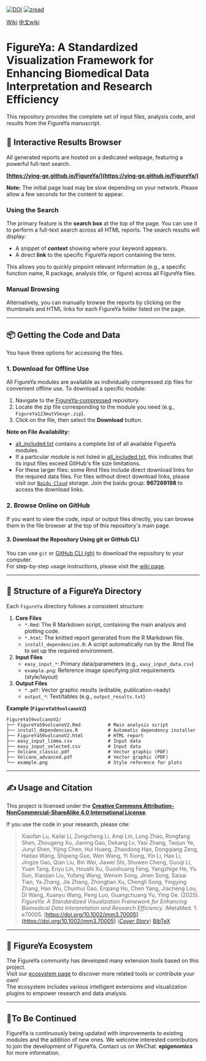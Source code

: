 [![DOI](https://img.shields.io/badge/DOI-10.1002/imm3.70005-blue.svg)](https://doi.org/10.1002/imm3.70005)
[![zread](https://img.shields.io/badge/Ask_Zread-_.svg?style=flat&color=00b0aa&labelColor=000000&logo=data%3Aimage%2Fsvg%2Bxml%3Bbase64%2CPHN2ZyB3aWR0aD0iMTYiIGhlaWdodD0iMTYiIHZpZXdCb3g9IjAgMCAxNiAxNiIgZmlsbD0ibm9uZSIgeG1sbnM9Imh0dHA6Ly93d3cudzMub3JnLzIwMDAvc3ZnIj4KPHBhdGggZD0iTTQuOTYxNTYgMS42MDAxSDIuMjQxNTZDMS44ODgxIDEuNjAwMSAxLjYwMTU2IDEuODg2NjQgMS42MDE1NiAyLjI0MDFWNC45NjAxQzEuNjAxNTYgNS4zMTM1NiAxLjg4ODEgNS42MDAxIDIuMjQxNTYgNS42MDAxSDQuOTYxNTZDNS4zMTUwMiA1LjYwMDEgNS42MDE1NiA1LjMxMzU2IDUuNjAxNTYgNC45NjAxVjIuMjQwMUM1LjYwMTU2IDEuODg2NjQgNS4zMTUwMiAxLjYwMDEgNC45NjE1NiAxLjYwMDFaIiBmaWxsPSIjZmZmIi8%2BCjxwYXRoIGQ9Ik00Ljk2MTU2IDEwLjM5OTlIMi4yNDE1NkMxLjg4ODEgMTAuMzk5OSAxLjYwMTU2IDEwLjY4NjQgMS42MDE1NiAxMS4wMzk5VjEzLjc1OTlDMS42MDE1NiAxNC4xMTM0IDEuODg4MSAxNC4zOTk5IDIuMjQxNTYgMTQuMzk5OUg0Ljk2MTU2QzUuMzE1MDIgMTQuMzk5OSA1LjYwMTU2IDE0LjExMzQgNS42MDE1NiAxMy43NTk5VjExLjAzOTlDNS42MDE1NiAxMC42ODY0IDUuMzE1MDIgMTAuMzk5OSA0Ljk2MTU2IDEwLjM5OTlaIiBmaWxsPSIjZmZmIi8%2BCjxwYXRoIGQ9Ik0xMy43NTg0IDEuNjAwMUgxMS4wMzg0QzEwLjY4NSAxLjYwMDEgMTAuMzk4NCAxLjg4NjY0IDEwLjM5ODQgMi4yNDAxVjQuOTYwMUMxMC4zOTg0IDUuMzEzNTYgMTAuNjg1IDUuNjAwMSAxMS4wMzg0IDUuNjAwMUgxMy43NTg0QzE0LjExMTkgNS42MDAxIDE0LjM5ODQgNS4zMTM1NiAxNC4zOTg0IDQuOTYwMVYyLjI0MDFDMTQuMzk4NCAxLjg4NjY0IDE0LjExMTkgMS42MDAxIDEzLjc1ODQgMS42MDAxWiIgZmlsbD0iI2ZmZiIvPgo8cGF0aCBkPSJNNCAxMkwxMiA0TDQgMTJaIiBmaWxsPSIjZmZmIi8%2BCjxwYXRoIGQ9Ik00IDEyTDEyIDQiIHN0cm9rZT0iI2ZmZiIgc3Ryb2tlLXdpZHRoPSIxLjUiIHN0cm9rZS1saW5lY2FwPSJyb3VuZCIvPgo8L3N2Zz4K&logoColor=ffffff)](https://zread.ai/ying-ge/FigureYa)

[Wiki](https://github.com/ying-ge/FigureYa/wiki/Home-en) [中文wiki](https://github.com/ying-ge/FigureYa/wiki/Home-zh)

# FigureYa: A Standardized Visualization Framework for Enhancing Biomedical Data Interpretation and Research Efficiency

This repository provides the complete set of input files, analysis code, and results from the FigureYa manuscript.

## 🔎 Interactive Results Browser

All generated reports are hosted on a dedicated webpage, featuring a powerful full-text search.

**[https://ying-ge.github.io/FigureYa/](https://ying-ge.github.io/FigureYa/)**

**Note:** The initial page load may be slow depending on your network. Please allow a few seconds for the content to appear.

### Using the Search
The primary feature is the **search box** at the top of the page. You can use it to perform a full-text search across all HTML reports. The search results will display:
*   A snippet of **context** showing where your keyword appears.
*   A direct **link** to the specific FigureYa report containing the term.

This allows you to quickly pinpoint relevant information (e.g., a specific function name, R package, analysis title, or figure) across all FigureYa files.

### Manual Browsing
Alternatively, you can manually browse the reports by clicking on the thumbnails and HTML links for each FigureYa folder listed on the page.

---

## 📦 Getting the Code and Data

You have three options for accessing the files.

### 1. Download for Offline Use

All FigureYa modules are available as individually compressed zip files for convenient offline use. To download a specific module:

1.  Navigate to the [FigureYa-compressed](https://github.com/ying-ge/FigureYa-compressed) repository.
2.  Locate the zip file corresponding to the module you need (e.g., `FigureYa123mutVSexpr.zip`).
3.  Click on the file, then select the **Download** button.

**Note on File Availability:**
- [all_included.txt](https://github.com/ying-ge/FigureYa/blob/main/.github/docs/all_included.txt) contains a complete list of all available FigureYa modules.
- If a particular module is not listed in [all_included.txt](https://github.com/ying-ge/FigureYa/blob/main/.github/docs/all_included.txt), this indicates that its input files exceed GitHub's file size limitations.
- For these larger files: some Rmd files include direct download links for the required data files. For files without direct download links, please visit our [`Baidu Cloud`](https://pan.baidu.com) storage. Join the baidu group: **967269198** to access the download links.

### 2. Browse Online on GitHub
If you want to view the code, input or output files directly, you can browse them in the file browser at the top of this repository's main page.

#### 3. Download the Repository Using git or GitHub CLI
You can use `git` or [GitHub CLI (gh)](https://cli.github.com/) to download the repository to your computer.  
For step-by-step usage instructions, please visit the [wiki page](https://github.com/ying-ge/FigureYa/wiki).

---

## :file_folder: Structure of a FigureYa Directory
Each `FigureYa` directory follows a consistent structure:

1. **Core Files**
   - `*.Rmd`: The R Markdown script, containing the main analysis and plotting code.
   - `*.html`: The knitted report generated from the R Markdown file.
   - `install_dependencies.R`: A script automatically run by the .Rmd file to set up the required environment.
2. **Input Files**  
   - `easy_input_*`: Primary data/parameters (e.g., `easy_input_data.csv`)  
   - `example.png`: Reference image specifying plot requirements (style/layout)  
3. **Output Files**  
   - `*.pdf`: Vector graphic results (editable, publication-ready)  
   - `output_*`: Text/tables (e.g., `output_results.txt`)  

**Example (`FigureYa59volcanoV2`)**  
```plaintext
FigureYa59volcanoV2/
├── FigureYa59volcanoV2.Rmd          # Main analysis script
├── install_dependencies.R           # Automatic dependency installer
├── FigureYa59volcanoV2.html         # HTML report
├── easy_input_limma.csv             # Input data
├── easy_input_selected.csv          # Input data
├── Volcano_classic.pdf              # Vector graphic (PDF)
├── Volcano_advanced.pdf             # Vector graphic (PDF)
└── example.png                      # Style reference for plots
```

---

## ✍️ Usage and Citation

This project is licensed under the **[Creative Commons Attribution-NonCommercial-ShareAlike 4.0 International License](http://creativecommons.org/licenses/by-nc-sa/4.0/)**.

If you use the code in your research, please cite:
> Xiaofan Lu, Kailai Li, Zongcheng Li, Anqi Lin, Long Zhao, Rongfang Shen, Zhougeng Xu, Jianing Gao, Dekang Lv, Yasi Zhang, Taojun Ye, Junyi Shen, Yijing Chen, Hui Huang, Zhaodong Hao, Dongqiang Zeng, Haitao Wang, Shipeng Guo, Wen Wang, Yi Xiong, Yin Li, Hao Li, Jingze Gao, Qian Liu, Bin Wei, Jiawei Shi, Shuwen Cheng, Guoqi Li, Yuan Tang, Enyu Lin, Houshi Xu, Guoshuang Feng, Yangzhige He, Yu Sun, Xiaojian Liu, Yufang Wang, Wenxin Song, Jinen Song, Saisai Tian, Ya Zhang, Jie Zhang, Zhongtian Xu, Chengli Song, Yingying Zhang, Hao Wu, Chunhui Gao, Erqiang Hu, Chen Yang, Jiacheng Lou, Di Wang, Xuanyu Wang, Peng Luo, Guangchuang Yu, Ying Ge. (2025). *FigureYa: A Standardized Visualization Framework for Enhancing Biomedical Data Interpretation and Research Efficiency*. iMetaMed. 1: e70005. [https://doi.org/10.1002/imm3.70005](https://doi.org/10.1002/imm3.70005) ([*Cover Story*](https://onlinelibrary.wiley.com/doi/abs/10.1002/imm3.70013)) [BibTeX](pericles_3066988x1.bib)
---

## 🌱 FigureYa Ecosystem

The FigureYa community has developed many extension tools based on this project.  
Visit our [ecosystem page](https://github.com/ying-ge/FigureYa/wiki/FigureYa-Ecosystem) to discover more related tools or contribute your own!  
The ecosystem includes various intelligent extensions and visualization plugins to empower research and data analysis.

---

## :handshake:To Be Continued

FigureYa is continuously being updated with improvements to existing modules and the addition of new ones. We welcome interested contributors to join the development of FigureYa. Contact us on WeChat: **epigenomics** for more information.
